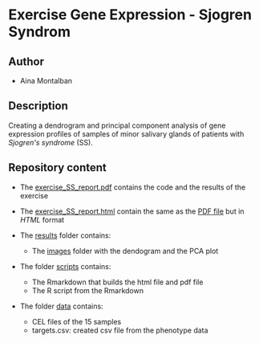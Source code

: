 # Exercise Gene Expression - Sjogren Syndrom

## Author

* Aina Montalban 

## Description

Creating a dendrogram and principal component analysis of gene expression profiles of samples of minor salivary glands of patients with _Sjogren's syndrome_ (SS). 

## Repository content

* The [exercise_SS_report.pdf](https://github.com/AinaMontalban/Exercise-SS-Prova/blob/main/exercise_ss_report.pdf) contains the code and the results of the exercise
* The [exercise_SS_report.html](https://github.com/AinaMontalban/Exercise-SS-Prova/blob/main/exercise_ss_report.html) contain the same as the [PDF file](https://github.com/AinaMontalban/Exercise-SS-Prova/blob/main/exercise_ss_report.pdf) but in _HTML_ format

* The [results](https://github.com/AinaMontalban/Exercise-SS-Prova/tree/main/results) folder contains:
    + The [images](https://github.com/AinaMontalban/Exercise-SS-Prova/tree/main/results/images) folder with the dendogram and the PCA plot 
* The folder [scripts](https://github.com/AinaMontalban/Exercise-SS-Prova/tree/main/scripts) contains:
	+ The Rmarkdown that builds the html file and pdf file
	+ The R script from the Rmarkdown
* The folder [data](https://github.com/AinaMontalban/Exercise-SS-Prova/tree/main/data) contains:
	+ CEL files of the 15 samples
	+ targets.csv: created csv file from the phenotype data 

